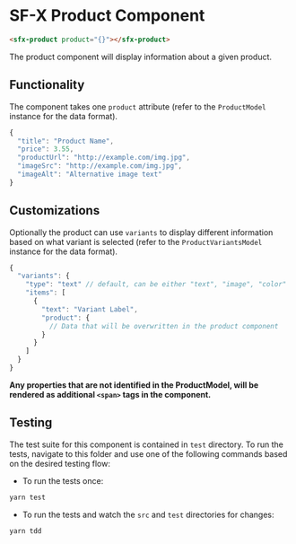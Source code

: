  # SF-X Product Component

```html
<sfx-product product="{}"></sfx-product>
```

The product component will display information about a given product.

## Functionality

The component takes one `product` attribute (refer to the `ProductModel` instance for the data format).

```js
{
  "title": "Product Name",
  "price": 3.55,
  "productUrl": "http://example.com/img.jpg",
  "imageSrc": "http://example.com/img.jpg",
  "imageAlt": "Alternative image text"
}
```

## Customizations

Optionally the product can use `variants` to display different information based on what variant is selected (refer to the `ProductVariantsModel` instance for the data format).

```js
{
  "variants": {
    "type": "text" // default, can be either "text", "image", "color"
    "items": [
      {
        "text": "Variant Label",
        "product": {
          // Data that will be overwritten in the product component
        }
      }
    ]
  }
}

```

**Any properties that are not identified in the ProductModel, will be rendered as additional `<span>` tags in the component.**


## Testing

The test suite for this component is contained in `test` directory.
To run the tests, navigate to this folder and use one of the following commands based on the desired testing flow:

- To run the tests once:

```sh
yarn test
```

- To run the tests and watch the `src` and `test` directories for changes:

```sh
yarn tdd
```
